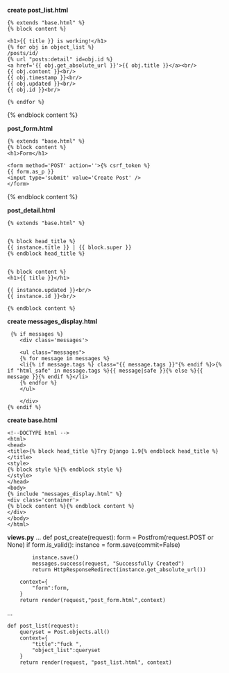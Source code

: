 **create post_list.html**

    {% extends "base.html" %}
    {% block content %}

    <h1>{{ title }} is working!</h1>
    {% for obj in object_list %}
    /posts/id/
    {% url "posts:detail" id=obj.id %}
    <a href='{{ obj.get_absolute_url }}'>{{ obj.title }}</a><br/>
    {{ obj.content }}<br/>
    {{ obj.timestamp }}<br/>
    {{ obj.updated }}<br/>
    {{ obj.id }}<br/>

    {% endfor %}




{% endblock content %}

**post_form.html**

    {% extends "base.html" %}
    {% block content %}
    <h1>Form</h1>

    <form method='POST' action=''>{% csrf_token %}
    {{ form.as_p }}
    <input type='submit' value='Create Post' />
    </form>


{% endblock content %}


**post_detail.html**

    {% extends "base.html" %}


    {% block head_title %}
    {{ instance.title }} | {{ block.super }}
    {% endblock head_title %}


    {% block content %}
    <h1>{{ title }}</h1>

    {{ instance.updated }}<br/>
    {{ instance.id }}<br/>

    {% endblock content %}


**create messages_display.html**

     {% if messages %}
        <div class='messages'>

        <ul class="messages">
        {% for message in messages %}
        <li{% if message.tags %} class="{{ message.tags }}"{% endif %}>{% if "html_safe" in message.tags %}{{ message|safe }}{% else %}{{ message }}{% endif %}</li>
        {% endfor %}
        </ul>

        </div>
    {% endif %}


**create base.html**

    <!--DOCTYPE html -->
    <html>
    <head>
    <title>{% block head_title %}Try Django 1.9{% endblock head_title %}</title>
    <style>
    {% block style %}{% endblock style %}
    </style>
    </head>
    <body>
    {% include "messages_display.html" %}
    <div class='container'>
    {% block content %}{% endblock content %}
    </div>
    </body>
    </html>


**views.py**
...
    def post_create(request):
        form = Postfrom(request.POST or None)
        if form.is_valid():
            instance = form.save(commit=False)

            instance.save()
            messages.success(request, "Successfully Created")
            return HttpResponseRedirect(instance.get_absolute_url())

        context={
            "form":form,
        }
        return render(request,"post_form.html",context)
...

    def post_list(request):
        queryset = Post.objects.all()
        context={
            "title":"fuck ",
            "object_list":queryset
        }
        return render(request, "post_list.html", context)

